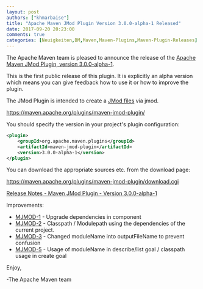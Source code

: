 ```yaml
---
layout: post
authors: ["khmarbaise"]
title: "Apache Maven JMod Plugin Version 3.0.0-alpha-1 Released"
date: 2017-09-20 20:23:00
comments: true
categories: [Neuigkeiten,BM,Maven,Maven-Plugins,Maven-Plugin-Releases]
---
```

The Apache Maven team is pleased to announce the release of the 
[Apache Maven JMod Plugin, version 3.0.0-alpha-1](https://maven.apache.org/plugins/maven-jmod-plugin/).

This is the first public release of this plugin. It is explicitly an alpha version which 
means you can give feedback how to use it or how to improve the plugin.

The JMod Plugin is intended to create a [JMod files](http://openjdk.java.net/jeps/261) via jmod.

https://maven.apache.org/plugins/maven-jmod-plugin/

You should specify the version in your project's plugin configuration:

``` xml
<plugin>
    <groupId>org.apache.maven.plugins</groupId>
    <artifactId>maven-jmod-plugin</artifactId>
    <version>3.0.0-alpha-1</version>
</plugin>
``` 

You can download the appropriate sources etc. from the download page:

https://maven.apache.org/plugins/maven-jmod-plugin/download.cgi


<!-- more -->

[Release Notes - Maven JMod Plugin - Version 3.0.0-alpha-1](https://issues.apache.org/jira/secure/ReleaseNote.jspa?projectId=12321433&version=12341363)


Improvements:

 * [MJMOD-1](https://issues.apache.org/jira/browse/MJMOD-1) - Upgrade dependencies in component
 * [MJMOD-2](https://issues.apache.org/jira/browse/MJMOD-2) - Classpath / Modulepath using the dependencies of the current project.
 * [MJMOD-3](https://issues.apache.org/jira/browse/MJMOD-3) - Changed moduleName into outputFileName to prevent confusion
 * [MJMOD-5](https://issues.apache.org/jira/browse/MJMOD-5) - Usage of moduleName in describe/list goal / classpath usage in create goal

Enjoy,

-The Apache Maven team

